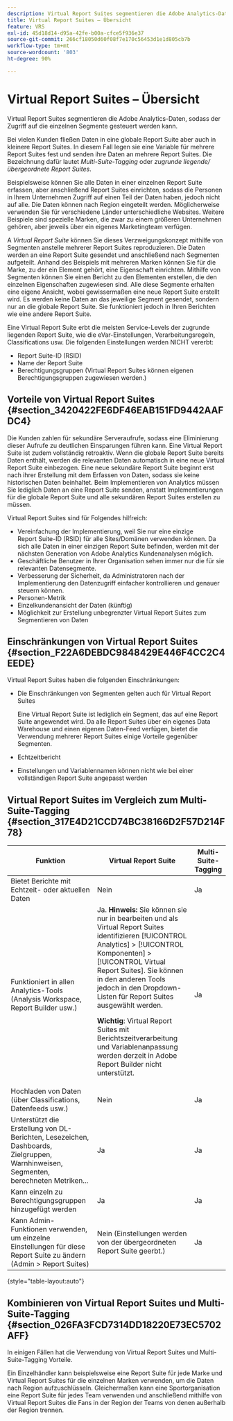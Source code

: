 ```yaml
---
description: Virtual Report Suites segmentieren die Adobe Analytics-Daten, sodass der Zugriff auf die einzelnen Segmente gesteuert werden kann.
title: Virtual Report Suites – Übersicht
feature: VRS
exl-id: 45d18d14-d95a-42fe-b00a-cfce5f936e37
source-git-commit: 266cf18050d60f08f7e170c56453d1e1d805cb7b
workflow-type: tm+mt
source-wordcount: '803'
ht-degree: 90%

---
```


# Virtual Report Suites – Übersicht

Virtual Report Suites segmentieren die Adobe Analytics-Daten, sodass der Zugriff auf die einzelnen Segmente gesteuert werden kann.

Bei vielen Kunden fließen Daten in eine globale Report Suite aber auch in kleinere Report Suites. In diesem Fall legen sie eine Variable für mehrere Report Suites fest und senden ihre Daten an mehrere Report Suites. Die Bezeichnung dafür lautet *Multi-Suite-Tagging* oder *zugrunde liegende/übergeordnete Report Suites*.

Beispielsweise können Sie alle Daten in einer einzelnen Report Suite erfassen, aber anschließend Report Suites einrichten, sodass die Personen in Ihrem Unternehmen Zugriff auf einen Teil der Daten haben, jedoch nicht auf alle. Die Daten können nach Region eingeteilt werden. Möglicherweise verwenden Sie für verschiedene Länder unterschiedliche Websites. Weitere Beispiele sind spezielle Marken, die zwar zu einem größeren Unternehmen gehören, aber jeweils über ein eigenes Marketingteam verfügen.

A *Virtual Report Suite* können Sie dieses Verzweigungskonzept mithilfe von Segmenten anstelle mehrerer Report Suites reproduzieren. Die Daten werden an eine Report Suite gesendet und anschließend nach Segmenten aufgeteilt. Anhand des Beispiels mit mehreren Marken können Sie für die Marke, zu der ein Element gehört, eine Eigenschaft einrichten. Mithilfe von Segmenten können Sie einen Bericht zu den Elementen erstellen, die den einzelnen Eigenschaften zugewiesen sind. Alle diese Segmente erhalten eine eigene Ansicht, wobei gewissermaßen eine neue Report Suite erstellt wird. Es werden keine Daten an das jeweilige Segment gesendet, sondern nur an die globale Report Suite. Sie funktioniert jedoch in Ihren Berichten wie eine andere Report Suite.

Eine Virtual Report Suite erbt die meisten Service-Levels der zugrunde liegenden Report Suite, wie die eVar-Einstellungen, Verarbeitungsregeln, Classifications usw. Die folgenden Einstellungen werden NICHT vererbt:

* Report Suite-ID (RSID)
* Name der Report Suite
* Berechtigungsgruppen (Virtual Report Suites können eigenen Berechtigungsgruppen zugewiesen werden.)

## Vorteile von Virtual Report Suites {#section_3420422FE6DF46EAB151FD9442AAFDC4}

Die Kunden zahlen für sekundäre Serveraufrufe, sodass eine Eliminierung dieser Aufrufe zu deutlichen Einsparungen führen kann. Eine Virtual Report Suite ist zudem vollständig retroaktiv. Wenn die globale Report Suite bereits Daten enthält, werden die relevanten Daten automatisch in eine neue Virtual Report Suite einbezogen. Eine neue sekundäre Report Suite beginnt erst nach ihrer Erstellung mit dem Erfassen von Daten, sodass sie keine historischen Daten beinhaltet. Beim Implementieren von Analytics müssen Sie lediglich Daten an eine Report Suite senden, anstatt Implementierungen für die globale Report Suite und alle sekundären Report Suites erstellen zu müssen.

Virtual Report Suites sind für Folgendes hilfreich:

* Vereinfachung der Implementierung, weil Sie nur eine einzige Report Suite-ID (RSID) für alle Sites/Domänen verwenden können. Da sich alle Daten in einer einzigen Report Suite befinden, werden mit der nächsten Generation von Adobe Analytics Kundenanalysen möglich.
* Geschäftliche Benutzer in Ihrer Organisation sehen immer nur die für sie relevanten Datensegmente.
* Verbesserung der Sicherheit, da Administratoren nach der Implementierung den Datenzugriff einfacher kontrollieren und genauer steuern können.
* Personen-Metrik
* Einzelkundenansicht der Daten (künftig)
* Möglichkeit zur Erstellung unbegrenzter Virtual Report Suites zum Segmentieren von Daten

## Einschränkungen von Virtual Report Suites {#section_F22A6DEBDC9848429E446F4CC2C4EEDE}

Virtual Report Suites haben die folgenden Einschränkungen:

* Die Einschränkungen von Segmenten gelten auch für Virtual Report Suites

  Eine Virtual Report Suite ist lediglich ein Segment, das auf eine Report Suite angewendet wird. Da alle Report Suites über ein eigenes Data Warehouse und einen eigenen Daten-Feed verfügen, bietet die Verwendung mehrerer Report Suites einige Vorteile gegenüber Segmenten.
* Echtzeitbericht
* Einstellungen und Variablennamen können nicht wie bei einer vollständigen Report Suite angepasst werden

## Virtual Report Suites im Vergleich zum Multi-Suite-Tagging {#section_317E4D21CCD74BC38166D2F57D214F78}

| Funktion | Virtual Report Suite | Multi-Suite-Tagging |
|--- |--- |--- |
| Bietet Berichte mit Echtzeit- oder aktuellen Daten | Nein | Ja |
| Funktioniert in allen Analytics-Tools (Analysis Workspace, Report Builder usw.) | Ja. **Hinweis:** Sie können sie nur in bearbeiten und als Virtual Report Suites identifizieren [!UICONTROL Analytics] > [!UICONTROL Komponenten] > [!UICONTROL Virtual Report Suites]. Sie können in den anderen Tools jedoch in den Dropdown-Listen für Report Suites ausgewählt werden.<p>**Wichtig**: Virtual Report Suites mit Berichtszeitverarbeitung und Variablenanpassung werden derzeit in Adobe Report Builder nicht unterstützt. | Ja |
| Hochladen von Daten (über Classifications, Datenfeeds usw.) | Nein | Ja |
| Unterstützt die Erstellung von DL-Berichten, Lesezeichen, Dashboards, Zielgruppen, Warnhinweisen, Segmenten, berechneten Metriken... | Ja | Ja |
| Kann einzeln zu Berechtigungsgruppen hinzugefügt werden | Ja | Ja |
| Kann Admin-Funktionen verwenden, um einzelne Einstellungen für diese Report Suite zu ändern (Admin > Report Suites) | Nein (Einstellungen werden von der übergeordneten Report Suite geerbt.) | Ja |

{style="table-layout:auto"}

## Kombinieren von Virtual Report Suites und Multi-Suite-Tagging {#section_026FA3FCD7314DD18220E73EC5702AFF}

In einigen Fällen hat die Verwendung von Virtual Report Suites und Multi-Suite-Tagging Vorteile.

Ein Einzelhändler kann beispielsweise eine Report Suite für jede Marke und Virtual Report Suites für die einzelnen Marken verwenden, um die Daten nach Region aufzuschlüsseln. Gleichermaßen kann eine Sportorganisation eine Report Suite für jedes Team verwenden und anschließend mithilfe von Virtual Report Suites die Fans in der Region der Teams von denen außerhalb der Region trennen.
